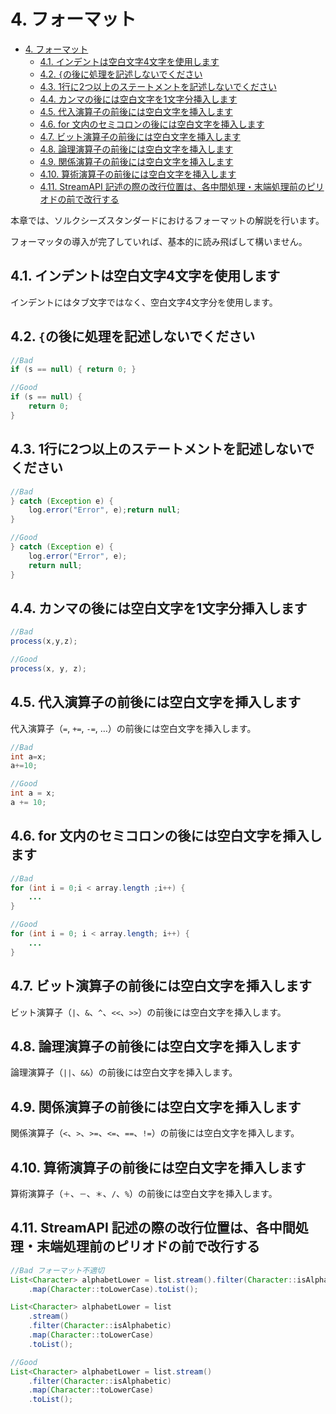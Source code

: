 # 4. フォーマット

- [4. フォーマット](#4-フォーマット)
  - [4.1. インデントは空白文字4文字を使用します](#41-インデントは空白文字4文字を使用します)
  - [4.2. `{`の後に処理を記述しないでください](#42-の後に処理を記述しないでください)
  - [4.3. 1行に2つ以上のステートメントを記述しないでください](#43-1行に2つ以上のステートメントを記述しないでください)
  - [4.4. カンマの後には空白文字を1文字分挿入します](#44-カンマの後には空白文字を1文字分挿入します)
  - [4.5. 代入演算子の前後には空白文字を挿入します](#45-代入演算子の前後には空白文字を挿入します)
  - [4.6. for 文内のセミコロンの後には空白文字を挿入します](#46-for-文内のセミコロンの後には空白文字を挿入します)
  - [4.7. ビット演算子の前後には空白文字を挿入します](#47-ビット演算子の前後には空白文字を挿入します)
  - [4.8. 論理演算子の前後には空白文字を挿入します](#48-論理演算子の前後には空白文字を挿入します)
  - [4.9. 関係演算子の前後には空白文字を挿入します](#49-関係演算子の前後には空白文字を挿入します)
  - [4.10. 算術演算子の前後には空白文字を挿入します](#410-算術演算子の前後には空白文字を挿入します)
  - [4.11. StreamAPI 記述の際の改行位置は、各中間処理・末端処理前のピリオドの前で改行する](#411-streamapi-記述の際の改行位置は各中間処理末端処理前のピリオドの前で改行する)

本章では、ソルクシーズスタンダードにおけるフォーマットの解説を行います。

フォーマッタの導入が完了していれば、基本的に読み飛ばして構いません。

## 4.1. インデントは空白文字4文字を使用します

インデントにはタブ文字ではなく、空白文字4文字分を使用します。

## 4.2. `{`の後に処理を記述しないでください

```java
//Bad
if (s == null) { return 0; }
```

```java
//Good
if (s == null) {
    return 0;
}
```

## 4.3. 1行に2つ以上のステートメントを記述しないでください

```java
//Bad
} catch (Exception e) {
    log.error("Error", e);return null;
}
```

```java
//Good
} catch (Exception e) {
    log.error("Error", e);
    return null;
}
```

## 4.4. カンマの後には空白文字を1文字分挿入します

```java
//Bad
process(x,y,z);
```

```java
//Good
process(x, y, z);
```

## 4.5. 代入演算子の前後には空白文字を挿入します

代入演算子（`=`, `+=`, `-=`, …）の前後には空白文字を挿入します。

```java
//Bad
int a=x;
a+=10;
```

```java
//Good
int a = x;
a += 10;
```

## 4.6. for 文内のセミコロンの後には空白文字を挿入します

```java
//Bad
for (int i = 0;i < array.length ;i++) {
    ...
}
```

```java
//Good
for (int i = 0; i < array.length; i++) {
    ...
}
```

## 4.7. ビット演算子の前後には空白文字を挿入します

ビット演算子（`|`、`&`、`^`、`<<`、`>>`）の前後には空白文字を挿入します。

## 4.8. 論理演算子の前後には空白文字を挿入します

論理演算子（`||`、`&&`）の前後には空白文字を挿入します。

## 4.9. 関係演算子の前後には空白文字を挿入します

関係演算子（`<`、`>`、`>=`、`<=`、`==`、`!=`）の前後には空白文字を挿入します。

## 4.10. 算術演算子の前後には空白文字を挿入します

算術演算子（`＋`、`－`、`＊`、`/`、`%`）の前後には空白文字を挿入します。

## 4.11. StreamAPI 記述の際の改行位置は、各中間処理・末端処理前のピリオドの前で改行する

```java
//Bad フォーマット不適切
List<Character> alphabetLower = list.stream().filter(Character::isAlphabetic)
    .map(Character::toLowerCase).toList();

List<Character> alphabetLower = list
    .stream()
    .filter(Character::isAlphabetic)
    .map(Character::toLowerCase)
    .toList();
```

```java
//Good
List<Character> alphabetLower = list.stream()
    .filter(Character::isAlphabetic)
    .map(Character::toLowerCase)
    .toList();
```
